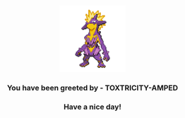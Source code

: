 <p align="center">
            <img src="https://raw.githubusercontent.com/PokeAPI/sprites/master/sprites/pokemon/849.png" width="150" height="150">
          </p>
          <h3 align="center">You have been greeted by - <b>TOXTRICITY-AMPED</b></h3>
          <h3 align="center">Have a nice day!</h3>
